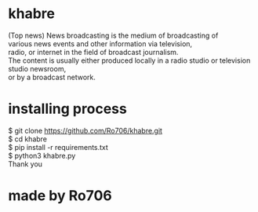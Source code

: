 # khabre
(Top news)
News broadcasting is the medium of broadcasting of <br>
various news events and other information via television, <br> 
radio, or internet in the field of broadcast journalism. <br>
The content is usually either produced locally in a radio studio or television studio newsroom, <br>
or by a broadcast network. <br>
# installing process
$ git clone https://github.com/Ro706/khabre.git <br>
$ cd khabre <br>
$ pip install -r requirements.txt <br>
$ python3 khabre.py <br>
Thank you
# made by Ro706
